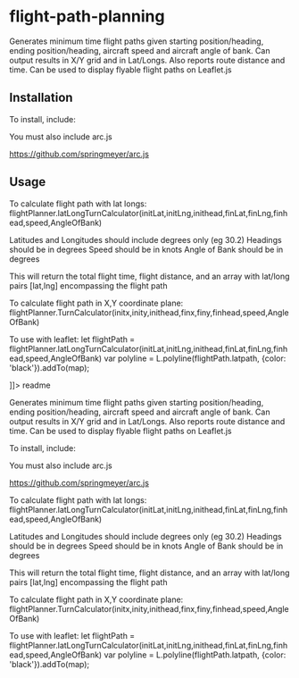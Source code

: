 
# flight-path-planning
Generates minimum time flight paths given starting position/heading, ending position/heading, aircraft speed and aircraft angle of bank. Can output results in X/Y grid and in Lat/Longs. Also reports route distance and time. Can be used to display flyable flight paths on Leaflet.js
## Installation
To install, include:
<script src="flight-path-planner.js"></script> 
You must also include arc.js
<script src="arc.js"></script>
https://github.com/springmeyer/arc.js
## Usage
To calculate flight path with lat longs:
flightPlanner.latLongTurnCalculator(initLat,initLng,inithead,finLat,finLng,finhead,speed,AngleOfBank)

Latitudes and Longitudes should include degrees only (eg 30.2)
Headings should be in degrees
Speed should be in knots
Angle of Bank should be in degrees

This will return the total flight time, flight distance, and an array with lat/long pairs [lat,lng] encompassing the flight path


To calculate flight path in X,Y coordinate plane:
flightPlanner.TurnCalculator(initx,inity,inithead,finx,finy,finhead,speed,AngleOfBank)


To use with leaflet:
let flightPath = flightPlanner.latLongTurnCalculator(initLat,initLng,inithead,finLat,finLng,finhead,speed,AngleOfBank)
var polyline = L.polyline(flightPath.latpath, {color: 'black'}).addTo(map);


]]></content>
  <tabTrigger>readme</tabTrigger>
</snippet>



Generates minimum time flight paths given starting position/heading, ending position/heading, aircraft speed and aircraft angle of bank. Can output results in X/Y grid and in Lat/Longs. Also reports route distance and time. Can be used to display flyable flight paths on Leaflet.js

To install, include:
<script src="flight-path-planner.js"></script> 
You must also include arc.js
<script src="arc.js"></script>
https://github.com/springmeyer/arc.js

To calculate flight path with lat longs:
flightPlanner.latLongTurnCalculator(initLat,initLng,inithead,finLat,finLng,finhead,speed,AngleOfBank)

Latitudes and Longitudes should include degrees only (eg 30.2)
Headings should be in degrees
Speed should be in knots
Angle of Bank should be in degrees

This will return the total flight time, flight distance, and an array with lat/long pairs [lat,lng] encompassing the flight path


To calculate flight path in X,Y coordinate plane:
flightPlanner.TurnCalculator(initx,inity,inithead,finx,finy,finhead,speed,AngleOfBank)


To use with leaflet:
let flightPath = flightPlanner.latLongTurnCalculator(initLat,initLng,inithead,finLat,finLng,finhead,speed,AngleOfBank)
var polyline = L.polyline(flightPath.latpath, {color: 'black'}).addTo(map);
